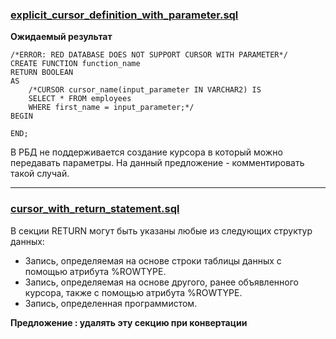 ### [explicit_cursor_definition_with_parameter.sql](explicit_cursor_definition_with_parameter.sql)

**Ожидаемый результат** 

    /*ERROR: RED DATABASE DOES NOT SUPPORT CURSOR WITH PARAMETER*/
    CREATE FUNCTION function_name
    RETURN BOOLEAN
    AS
        /*CURSOR cursor_name(input_parameter IN VARCHAR2) IS
        SELECT * FROM employees
        WHERE first_name = input_parameter;*/
    BEGIN
    
    END;

В РБД не поддерживается создание курсора в который можно передавать параметры. 
На данный предложение - комментировать такой случай. 

------------------------

### [cursor_with_return_statement.sql](cursor_with_return_statement.sql)

В секции RETURN могут быть указаны любые из следующих структур данных:

* Запись, определяемая на основе строки таблицы данных с помощью атрибута %ROWTYPE.
* Запись, определяемая на основе другого, ранее объявленного курсора, также с помощью атрибута %ROWTYPE.
* Запись, определенная программистом.

**Предложение : удалять эту секцию при конвертации**

